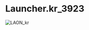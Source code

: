 # Launcher.kr_3923
![LAON_kr](https://github.com/MyPuppy/Launcher.kr_3923/assets/83522007/77393bea-c83b-42e8-a4f1-7d395f4eef7c)
